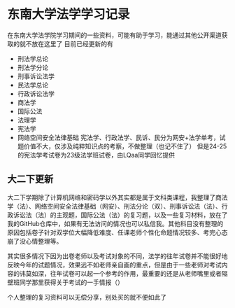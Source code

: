 # 东南大学法学学习记录
在东南大学法学院学习期间的一些资料，可能有助于学习，能通过其他公开渠道获取的就不放在这里了
目前已经更新的有
- 刑法学总论
- 刑法学分论
- 刑事诉讼法学
- 民法学总论
- 行政诉讼法学
- 商法学
- 国际公法
- 法理学
- 宪法学
- 网络空间安全法律基础
宪法学、行政法学、民诉、民分为网安+法学单考，试题价值不大，仅涉及纯粹知识点的考察，不做整理（也记不住了）
但是24-25的宪法学考试卷为23级法学班试卷，由LQaa同学回忆提供
## 大二下更新
大二下学期除了计算机网络和密码学以外其实都是属于文科类课程，我整理了商法学（法）、网络空间安全法律基础（网安）、刑法分论（双）、刑事诉讼法（法）、行政诉讼法（法）的主观题，国际公法（法）的复习题，以及一些复习材料，放在了我的GitHub仓库中，如果有无法访问的情况也可以私信我。其他科目没有整理的原因包括卷子针对双学位大幅降低难度、任课老师个性化命题情况较多、考完心态崩了没心情整理等。

其实很多情况下因为出卷老师以及考试对象的不同，法学的往年试卷并不能很好地反映今年的试题情况，效果远不如老师亲自画的重点，但是由于一些老师对考试内容的讳莫如深，往年试卷可以起一个参考的作用，最重要的还是从老师嘴里或者隔壁班同学那里获得关于考试的一手情报（）

个人整理的复习资料可以无偿分享，别处买的就不便如此了
